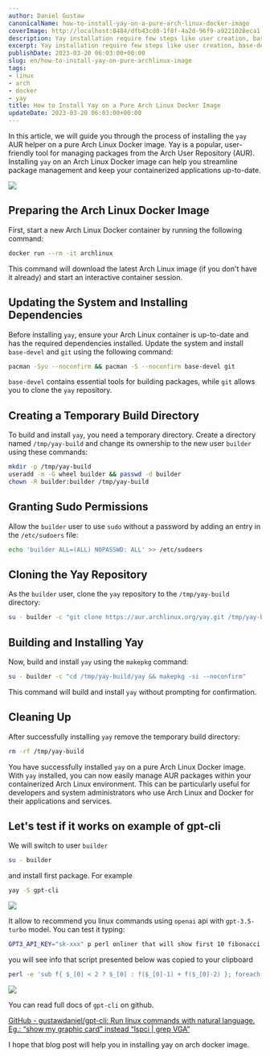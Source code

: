 ```yaml
---
author: Daniel Gustaw
canonicalName: how-to-install-yay-on-a-pure-arch-linux-docker-image
coverImage: http://localhost:8484/dfb43cd8-1f8f-4a2d-96f9-a9221028eca1.avif
description: Yay installation require few steps like user creation, base-devel and git installation, change in /etc/sudousers, cloning yay repo and makepkg on it. This posts covering this process steps by steps.
excerpt: Yay installation require few steps like user creation, base-devel and git installation, change in /etc/sudousers, cloning yay repo and makepkg on it. This posts covering this process steps by steps.
publishDate: 2023-03-20 06:03:00+00:00
slug: en/how-to-install-yay-on-pure-archlinux-image
tags:
- linux
- arch
- docker
- yay
title: How to Install Yay on a Pure Arch Linux Docker Image
updateDate: 2023-03-20 06:03:00+00:00
---
```


In this article, we will guide you through the process of installing the `yay` AUR helper on a pure Arch Linux Docker image. Yay is a popular, user-friendly tool for managing packages from the Arch User Repository (AUR). Installing `yay` on an Arch Linux Docker image can help you streamline package management and keep your containerized applications up-to-date.

![](http://localhost:8484/6e96a98f-6c66-4687-9621-b29431e820b5.avif)

## Preparing the Arch Linux Docker Image

First, start a new Arch Linux Docker container by running the following command:

```bash
docker run --rm -it archlinux
```

This command will download the latest Arch Linux image (if you don't have it already) and start an interactive container session.

## Updating the System and Installing Dependencies

Before installing `yay`, ensure your Arch Linux container is up-to-date and has the required dependencies installed. Update the system and install `base-devel` and `git` using the following command:

```bash
pacman -Syu --noconfirm && pacman -S --noconfirm base-devel git
```

`base-devel` contains essential tools for building packages, while `git` allows you to clone the `yay` repository.

## Creating a Temporary Build Directory

To build and install `yay`, you need a temporary directory. Create a directory named `/tmp/yay-build` and change its ownership to the new user `builder` using these commands:

```bash
mkdir -p /tmp/yay-build
useradd -m -G wheel builder && passwd -d builder
chown -R builder:builder /tmp/yay-build
```

## Granting Sudo Permissions

Allow the `builder` user to use `sudo` without a password by adding an entry in the `/etc/sudoers` file:

```bash
echo 'builder ALL=(ALL) NOPASSWD: ALL' >> /etc/sudoers
```

## Cloning the Yay Repository

As the `builder` user, clone the `yay` repository to the `/tmp/yay-build` directory:

```bash
su - builder -c "git clone https://aur.archlinux.org/yay.git /tmp/yay-build/yay"
```

## Building and Installing Yay

Now, build and install `yay` using the `makepkg` command:

```bash
su - builder -c "cd /tmp/yay-build/yay && makepkg -si --noconfirm"
```

This command will build and install `yay` without prompting for confirmation.

## Cleaning Up

After successfully installing `yay` remove the temporary build directory:

```bash
rm -rf /tmp/yay-build
```

You have successfully installed `yay` on a pure Arch Linux Docker image. With `yay` installed, you can now easily manage AUR packages within your containerized Arch Linux environment. This can be particularly useful for developers and system administrators who use Arch Linux and Docker for their applications and services.

## Let's test if it works on example of gpt-cli

We will switch to user `builder`

```bash
su - builder
```

and install first package. For example

```bash
yay -S gpt-cli
```

![](http://localhost:8484/43be4bb9-02a5-4b86-b987-72fcd9f4c485.avif)

It allow to recommend you linux commands using `openai` api with `gpt-3.5-turbo` model. You can test it typing:

```bash
GPT3_API_KEY="sk-xxx" p perl onliner that will show first 10 fibonacci sequence elements
```

you will see info that script presented below was copied to your clipboard

```bash
perl -e 'sub f{ $_[0] < 2 ? $_[0] : f($_[0]-1) + f($_[0]-2) }; foreach(0..9){ print f($_), "\n"; }'
```

![](http://localhost:8484/8743f013-5a07-42fc-bde9-43ec61fad1d2.avif)

You can read full docs of `gpt-cli` on github.

[GitHub - gustawdaniel/gpt-cli: Run linux commands with natural language. Eg.: “show my graphic card” instead “lspci | grep VGA”](https://github.com/gustawdaniel/gpt-cli)

I hope that blog post will help you in installing yay on arch docker image.
